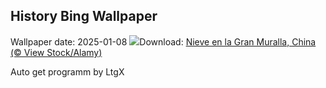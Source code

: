 ## History Bing Wallpaper
Wallpaper date: 2025-01-08
![](https://www.bing.com/th?id=OHR.GreatWallStairs_ES-ES6386971861_UHD.jpg&w=1000)Download: [Nieve en la Gran Muralla, China (© View Stock/Alamy)](https://www.bing.com/th?id=OHR.GreatWallStairs_ES-ES6386971861_UHD.jpg)

Auto get programm by LtgX
